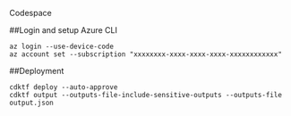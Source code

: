 
Codespace


##Login and setup Azure CLI 

```
az login --use-device-code
az account set --subscription "xxxxxxxx-xxxx-xxxx-xxxx-xxxxxxxxxxxx"
```


##Deployment


```
cdktf deploy --auto-approve
cdktf output --outputs-file-include-sensitive-outputs --outputs-file output.json
```

